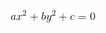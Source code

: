 ![image](https://github.com/south-ocean/the-study-notes-of-the-Elements-of-Statistical-Learnng/blob/master/image_store/CodeCogsEqn.gif)
